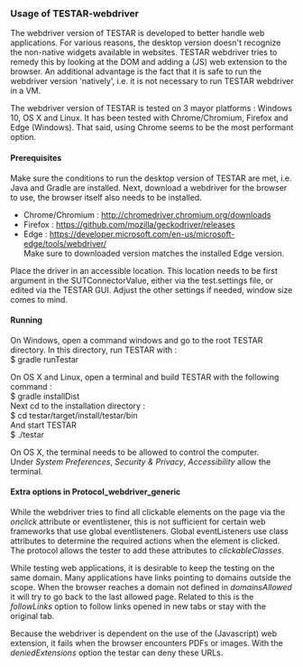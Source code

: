 ### Usage of TESTAR-webdriver

The webdriver version of TESTAR is developed to better handle web applications.
For various reasons, the desktop version doesn't recognize the non-native widgets available in websites.
TESTAR webdriver tries to remedy this by looking at the DOM and adding a (JS) web extension to the browser.
An additional advantage is the fact that it is safe to run the webdriver version 'natively',
i.e. it is not necessary to run TESTAR webdriver in a VM.

The webdriver version of TESTAR is tested on 3 mayor platforms : Windows 10, OS X and Linux.
It has been tested with Chrome/Chromium, Firefox and Edge (Windows).
That said, using Chrome seems to be the most performant option.

#### Prerequisites

Make sure the conditions to run the desktop version of TESTAR are met, i.e. Java and Gradle are installed.
Next, download a webdriver for the browser to use, the browser itself also needs to be installed.
- Chrome/Chromium : http://chromedriver.chromium.org/downloads
- Firefox : https://github.com/mozilla/geckodriver/releases
- Edge : https://developer.microsoft.com/en-us/microsoft-edge/tools/webdriver/  
  Make sure to downloaded version matches the installed Edge version.

Place the driver in an accessible location.
This location needs to be first argument in the SUTConnectorValue, either via the test.settings file,
or edited via the TESTAR GUI. Adjust the other settings if needed, window size comes to mind.

#### Running

On Windows, open a command windows and go to the root TESTAR directory.
In this directory, run TESTAR with :  
$ gradle runTestar

On OS X and Linux, open a terminal and build TESTAR with the following command :  
$ gradle installDist  
Next cd to the installation directory :  
$ cd testar/target/install/testar/bin  
And start TESTAR  
$ ./testar


On OS X, the terminal needs to be allowed to control the computer.  
Under _System Preferences_, _Security & Privacy_, _Accessibility_ allow the terminal.

#### Extra options in Protocol_webdriver_generic

While the webdriver tries to find all clickable elements on the page via the _onclick_ attribute or eventlistener, this is not sufficient for certain web frameworks that use global eventlisteners. Global eventListeners use class attributes to determine the required actions when the element is clicked. The protocol allows the tester to add these attributes to _clickableClasses_.

While testing web applications, it is desirable to keep the testing on the same domain. Many applications have links pointing to domains outside the scope. When the browser reaches a domain not defined in _domainsAllowed_ it will try to go back to the last allowed page. Related to this is the _followLinks_ option to follow links opened in new tabs or stay with the original tab. 

Because the webdriver is dependent on the use of the (Javascript) web extension, it fails when the browser encounters PDFs or images. With the _deniedExtensions_ option the testar can deny these URLs.
